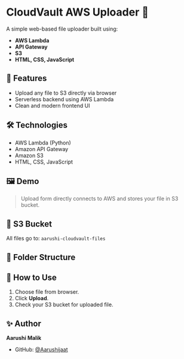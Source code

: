 # CloudVault AWS Uploader 🚀

A simple web-based file uploader built using:
- **AWS Lambda**
- **API Gateway**
- **S3**
- **HTML, CSS, JavaScript**

## 🔧 Features
- Upload any file to S3 directly via browser
- Serverless backend using AWS Lambda
- Clean and modern frontend UI

## 🛠️ Technologies
- AWS Lambda (Python)
- Amazon API Gateway
- Amazon S3
- HTML, CSS, JavaScript

## 🖼️ Demo
> Upload form directly connects to AWS and stores your file in S3 bucket.

## 📁 S3 Bucket
All files go to: `aarushi-cloudvault-files`

## 📂 Folder Structure

## 🚀 How to Use
1. Choose file from browser.
2. Click **Upload**.
3. Check your S3 bucket for uploaded file.

## ✨ Author
**Aarushi Malik**
- GitHub: [@Aarushijaat](https://github.com/Aarushijaat)

